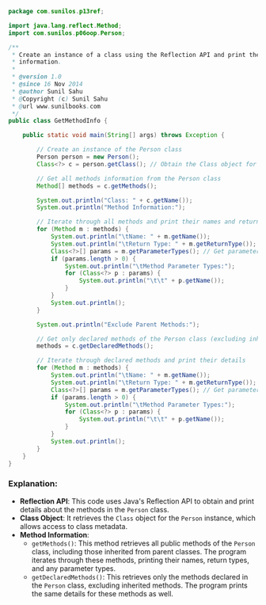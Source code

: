 
```java
package com.sunilos.p13ref;

import java.lang.reflect.Method;
import com.sunilos.p06oop.Person;

/**
 * Create an instance of a class using the Reflection API and print the class
 * information.
 * 
 * @version 1.0
 * @since 16 Nov 2014
 * @author Sunil Sahu
 * @Copyright (c) Sunil Sahu
 * @url www.sunilbooks.com
 */
public class GetMethodInfo {

    public static void main(String[] args) throws Exception {

        // Create an instance of the Person class
        Person person = new Person();
        Class<?> c = person.getClass(); // Obtain the Class object for Person

        // Get all methods information from the Person class
        Method[] methods = c.getMethods();

        System.out.println("Class: " + c.getName());
        System.out.println("Method Information:");

        // Iterate through all methods and print their names and return types
        for (Method m : methods) {
            System.out.println("\tName: " + m.getName());
            System.out.println("\tReturn Type: " + m.getReturnType());
            Class<?>[] params = m.getParameterTypes(); // Get parameter types of the method
            if (params.length > 0) {
                System.out.println("\tMethod Parameter Types:");
                for (Class<?> p : params) {
                    System.out.println("\t\t" + p.getName());
                }
            }
            System.out.println();
        }

        System.out.println("Exclude Parent Methods:");

        // Get only declared methods of the Person class (excluding inherited methods)
        methods = c.getDeclaredMethods();

        // Iterate through declared methods and print their details
        for (Method m : methods) {
            System.out.println("\tName: " + m.getName());
            System.out.println("\tReturn Type: " + m.getReturnType());
            Class<?>[] params = m.getParameterTypes(); // Get parameter types
            if (params.length > 0) {
                System.out.println("\tMethod Parameter Types:");
                for (Class<?> p : params) {
                    System.out.println("\t\t" + p.getName());
                }
            }
            System.out.println();
        }
    }
}
```

### Explanation:
- **Reflection API**: This code uses Java's Reflection API to obtain and print details about the methods in the `Person` class.
- **Class Object**: It retrieves the `Class` object for the `Person` instance, which allows access to class metadata.
- **Method Information**: 
  - `getMethods()`: This method retrieves all public methods of the `Person` class, including those inherited from parent classes. The program iterates through these methods, printing their names, return types, and any parameter types.
  - `getDeclaredMethods()`: This retrieves only the methods declared in the `Person` class, excluding inherited methods. The program prints the same details for these methods as well.
  
